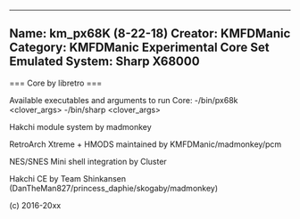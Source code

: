 -----------------------
Name: km_px68K (8-22-18)
Creator: KMFDManic
Category: KMFDManic Experimental Core Set
Emulated System: Sharp X68000
-----------------------
=== Core by libretro ===

Available executables and arguments to run Core:
-/bin/px68k <rom> <clover_args>
-/bin/sharp <rom> <clover_args>

Hakchi module system by madmonkey

RetroArch Xtreme + HMODS maintained by KMFDManic/madmonkey/pcm

NES/SNES Mini shell integration by Cluster

Hakchi CE by Team Shinkansen (DanTheMan827/princess_daphie/skogaby/madmonkey)

(c) 2016-20xx
